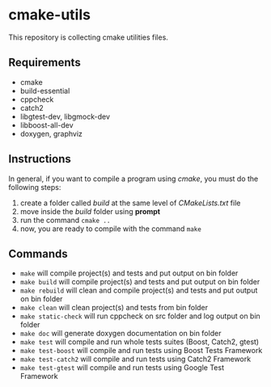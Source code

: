 # cmake-utils
This repository is collecting cmake utilities files.

## Requirements
- cmake
- build-essential
- cppcheck
- catch2
- libgtest-dev, libgmock-dev
- libboost-all-dev
- doxygen, graphviz

## Instructions
In general, if you want to compile a program using _cmake_, you must do the following steps:
1) create a folder called _build_ at the same level of _CMakeLists.txt_ file
2) move inside the _build_ folder using **prompt**
3) run the command `cmake ..`
4) now, you are ready to compile with the command `make`

## Commands
- `make` will compile project(s) and tests and put output on bin folder
- `make build` will compile project(s) and tests and put output on bin folder
- `make rebuild` will clean and compile project(s) and tests and put output on bin folder
- `make clean` will clean project(s) and tests from bin folder
- `make static-check` will run cppcheck on src folder and log output on bin folder
- `make doc` will generate doxygen documentation on bin folder
- `make test` will compile and run whole tests suites (Boost, Catch2, gtest)
- `make test-boost` will compile and run tests using Boost Tests Framework
- `make test-catch2` will compile and run tests using Catch2 Framework
- `make test-gtest` will compile and run tests using Google Test Framework
